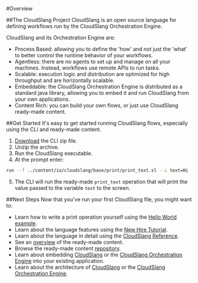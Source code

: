 #Overview

##The CloudSlang Project
CloudSlang is an open source language for defining workflows run by the CloudSlang Orchestration Engine.

CloudSlang and its Orchestration Engine are:

+ Process Based: allowing you to define the 'how' and not just the 'what' to better control the runtime behavior of your workflows.
+ Agentless: there are no agents to set up and manage on all your machines. Instead, workflows use remote APIs to run tasks.
+ Scalable: execution logic and distribution are optimized for high throughput and are horizontally scalable.
+ Embeddable: the CloudSlang Orchestration Engine is distributed as a standard java library, allowing you to embed it and run CloudSlang from your own applications.
+ Content Rich: you can build your own flows, or just use CloudSlang ready-made content. 

##Get Started
It's easy to get started running CloudSlang flows, especially using the CLI and ready-made content.

1. [Download](/download) the CLI zip file. 
2. Unzip the archive.
3. Run the CloudSlang executable. 
4. At the prompt enter: 
  ```bash
  run --f ../content/io/cloudslang/base/print/print_text.sl --i text=Hi
  ```
5. The CLI will run the ready-made `print_text` operation that will print the value passed to the variable `text` to the screen.

##Next Steps
Now that you've run your first CloudSlang file, you might want to:

+ Learn how to write a print operation yourself using the [Hello World example](#/docs#hello-world-example).
+ Learn about the language features using the [New Hire Tutorial](http://cloudslang-tutorials.readthedocs.org).
+ Learn about the language in detail using the [CloudSlang Reference](#/docs#cloudslang-reference).
+ See an [overview](https://github.com/CloudSlang/cloud-slang-content/blob/master/DOCS.md) of the ready-made content.
+ Browse the ready-made content [repository](https://github.com/CloudSlang/cloud-slang-content).
+ Learn about embedding [CloudSlang](#/docs#embedded-cloudslang) or the [CloudSlang Orchestration Engine](#/docs#embedded-cloudslang-orchestration-engine) into your existing application.
+ Learn about the architecture of [CloudSlang](#/docs#cloudslang-architecture) or the [CloudSlang Orchestration Engine](#/docs#cloudslang-orchestration-engine-architecture).
